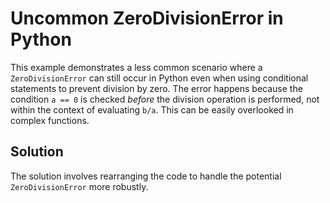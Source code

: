 # Uncommon ZeroDivisionError in Python

This example demonstrates a less common scenario where a `ZeroDivisionError` can still occur in Python even when using conditional statements to prevent division by zero. The error happens because the condition `a == 0` is checked *before* the division operation is performed, not within the context of evaluating `b/a`.  This can be easily overlooked in complex functions.

## Solution
The solution involves rearranging the code to handle the potential `ZeroDivisionError` more robustly.